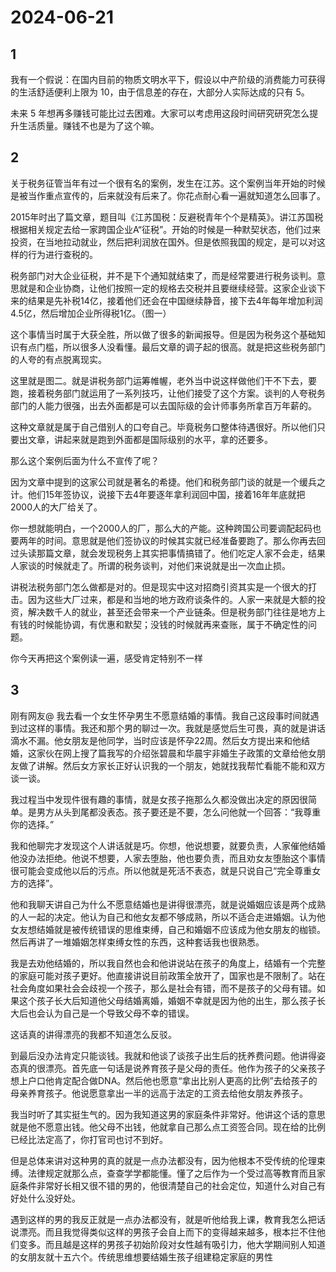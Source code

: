 # 2024-06-21

## 1

我有一个假说：在国内目前的物质文明水平下，假设以中产阶级的消费能力可获得的生活舒适便利上限为 10，由于信息差的存在，大部分人实际达成的只有 5。

未来 5 年想再多赚钱可能比过去困难。大家可以考虑用这段时间研究研究怎么提升生活质量。赚钱不也是为了这个嘛。 ​​​

## 2

关于税务征管当年有过一个很有名的案例，发生在江苏。这个案例当年开始的时候是被当作重点宣传的，后来就没有后来了。你花点耐心看一遍就知道怎么回事了。

2015年时出了篇文章，题目叫《江苏国税：反避税青年个个是精英》。讲江苏国税根据相关规定去给一家跨国企业A“征税”。开始的时候是一种默契状态，他们过来投资，在当地拉动就业，然后把利润放在国外。但是依照我国的规定，是可以对这样的行为进行查税的。

税务部门对大企业征税，并不是下个通知就结束了，而是经常要进行税务谈判。意思就是和企业协商，让他们按照一定的规格去交税并且要继续经营。这家企业谈下来的结果是先补税14亿，接着他们还会在中国继续静音，接下去4年每年增加利润4.5亿，然后增加企业所得税1亿。（图一）

这个事情当时属于大获全胜，所以做了很多的新闻报导。但是因为税务这个基础知识有点门槛，所以很多人没看懂。最后文章的调子起的很高。就是把这些税务部门的人夸的有点脱离现实。

这里就是图二。就是讲税务部门运筹帷幄，老外当中说这样做他们干不下去，要跑，接着税务部门就运用了一系列技巧，让他们接受了这个方案。谈判的人夸税务部门的人能力很强，出去外面都是可以去国际级的会计师事务所拿百万年薪的。

这种文章就是属于自己借别人的口夸自己。毕竟税务口整体待遇很好。所以他们只要出文章，讲起来就是跑到外面都是国际级别的水平，拿的还要多。

那么这个案例后面为什么不宣传了呢？

因为文章中提到的这家公司就是著名的希捷。他们和税务部门谈的就是一个缓兵之计。他们15年签协议，说接下去4年要逐年拿利润回中国，接着16年年底就把2000人的大厂给关了。

你一想就能明白，一个2000人的厂，那么大的产能。这种跨国公司要调配起码也要两年的时间。意思就是他们签协议的时候其实就已经准备要跑了。那么你再去回过头读那篇文章，就会发现税务上其实把事情搞错了。他们吃定人家不会走，结果人家谈的时候就走了。所谓的税务谈判，对他们来说就是出一次血止损。

讲税法税务部门怎么做都是对的。但是现实中这对招商引资其实是一个很大的打击。因为这些大厂过来，都是和当地的地方政府谈条件的。人家一来就是大额的投资，解决数千人的就业，甚至还会带来一个产业链条。但是税务部门往往是地方上有钱的时候能协调，有优惠和默契；没钱的时候就再来查账，属于不确定性的问题。

你今天再把这个案例读一遍，感受肯定特别不一样

## 3

刚有网友@ 我去看一个女生怀孕男生不愿意结婚的事情。我自己这段事时间就遇到过这样的事情。我还和那个男的聊过一次。我就是感觉后生可畏，真的就是讲话滴水不漏。他女朋友是他同学，当时应该是怀孕22周。然后女方提出来和他结婚，这家伙在网上搜了篇我写的介绍张碧晨和华晨宇非婚生子政策的文章给他女朋友做了讲解。然后女方家长正好认识我的一个朋友，她就找我帮忙看能不能和双方谈一谈。

我过程当中发现件很有趣的事情，就是女孩子拖那么久都没做出决定的原因很简单。是男方从头到尾都没表态。孩子要还是不要，怎么问他就一个回答：“我尊重你的选择。”

我和他聊完才发现这个人讲话就是巧。你想，他说想要，就要负责，人家催他结婚他没办法拒绝。他说不想要，人家去堕胎，他也要负责，而且劝女友堕胎这个事情很可能会变成他以后的污点。所以他就是死活不表态，就是只说自己“完全尊重女方的选择”。

他和我聊天讲自己为什么不愿意结婚也是讲得很漂亮，就是说婚姻应该是两个成熟的人一起的决定。他认为自己和他女友都不够成熟，所以不适合走进婚姻。认为他女友想结婚就是被传统错误的思维束缚，自己和婚姻不应该成为他女朋友的枷锁。然后再讲了一堆婚姻怎样束缚女性的东西，这种套话我也很熟悉。

我是去劝他结婚的，所以我自然也会和他讲说站在孩子的角度上，结婚有一个完整的家庭可能对孩子更好。他直接讲说目前政策全放开了，国家也是不限制了。站在社会角度如果社会会歧视一个孩子，那么是社会有错，而不是孩子的父母有错。如果这个孩子长大后知道他父母结婚离婚，婚姻不幸就是因为他的出生，那么孩子长大后也会认为自己是一个导致父母不幸的错误。

这话真的讲得漂亮的我都不知道怎么反驳。

到最后没办法肯定只能谈钱。我就和他谈了谈孩子出生后的抚养费问题。他讲得姿态真的很漂亮。首先底一句话是说养育孩子是父母的责任。他作为孩子的父亲孩子想上户口他肯定配合做DNA。然后他也愿意“拿出比别人更高的比例”去给孩子的母亲养育孩子。他说愿意拿出一半的远高于法定的工资去给他女朋友养孩子。

我当时听了其实挺生气的。因为我知道这男的家庭条件非常好。他讲这个话的意思就是他不愿意出钱。他父母不出钱，他就拿自己那么点工资签合同。现在给的比例已经比法定高了，你打官司也讨不到好。

但是总体来讲对这种男的真的就是一点办法都没有，因为他根本不受传统的伦理束缚。法律规定就那么点，查查学学都能懂。懂了之后作为一个受过高等教育而且家庭条件非常好长相又很不错的男的，他很清楚自己的社会定位，知道什么对自己有好处什么没好处。

遇到这样的男的我反正就是一点办法都没有，就是听他给我上课，教育我怎么把话说漂亮。而且我觉得类似这样的男孩子会自上而下的变得越来越多，根本拦不住他们变多。而且越是这样的男孩子初始阶段对女性越有吸引力，他大学期间别人知道的女朋友就十五六个。传统思维想要结婚生孩子组建稳定家庭的男性

